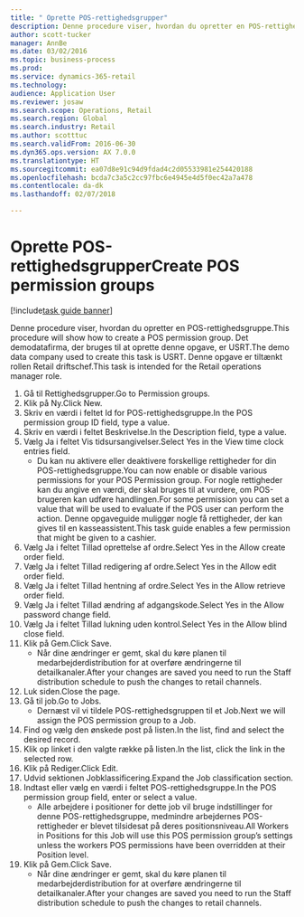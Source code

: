 ```yaml
--- 
title: " Oprette POS-rettighedsgrupper"
description: Denne procedure viser, hvordan du opretter en POS-rettighedsgruppe.
author: scott-tucker
manager: AnnBe
ms.date: 03/02/2016
ms.topic: business-process
ms.prod: 
ms.service: dynamics-365-retail
ms.technology: 
audience: Application User
ms.reviewer: josaw
ms.search.scope: Operations, Retail
ms.search.region: Global
ms.search.industry: Retail
ms.author: scotttuc
ms.search.validFrom: 2016-06-30
ms.dyn365.ops.version: AX 7.0.0
ms.translationtype: HT
ms.sourcegitcommit: ea07d8e91c94d9fdad4c2d05533981e254420188
ms.openlocfilehash: bcda7c3a5c2cc97fbc6e4945e4d5f0ec42a7a478
ms.contentlocale: da-dk
ms.lasthandoff: 02/07/2018

---
```

# <a name="create-pos-permission-groups"></a><span data-ttu-id="6953d-103"> Oprette POS-rettighedsgrupper</span><span class="sxs-lookup"><span data-stu-id="6953d-103">Create POS permission groups</span></span>

[!include[task guide banner](../includes/task-guide-banner.md)]

<span data-ttu-id="6953d-104">Denne procedure viser, hvordan du opretter en POS-rettighedsgruppe.</span><span class="sxs-lookup"><span data-stu-id="6953d-104">This procedure will show how to create a POS permission group.</span></span> <span data-ttu-id="6953d-105">Det demodatafirma, der bruges til at oprette denne opgave, er USRT.</span><span class="sxs-lookup"><span data-stu-id="6953d-105">The demo data company used to create this task is USRT.</span></span> <span data-ttu-id="6953d-106">Denne opgave er tiltænkt rollen Retail driftschef.</span><span class="sxs-lookup"><span data-stu-id="6953d-106">This task is intended for the Retail operations manager role.</span></span>

1. <span data-ttu-id="6953d-107">Gå til Rettighedsgrupper.</span><span class="sxs-lookup"><span data-stu-id="6953d-107">Go to Permission groups.</span></span>
2. <span data-ttu-id="6953d-108">Klik på Ny.</span><span class="sxs-lookup"><span data-stu-id="6953d-108">Click New.</span></span>
3. <span data-ttu-id="6953d-109">Skriv en værdi i feltet Id for POS-rettighedsgruppe.</span><span class="sxs-lookup"><span data-stu-id="6953d-109">In the POS permission group ID field, type a value.</span></span>
4. <span data-ttu-id="6953d-110">Skriv en værdi i feltet Beskrivelse.</span><span class="sxs-lookup"><span data-stu-id="6953d-110">In the Description field, type a value.</span></span>
5. <span data-ttu-id="6953d-111">Vælg Ja i feltet Vis tidsursangivelser.</span><span class="sxs-lookup"><span data-stu-id="6953d-111">Select Yes in the View time clock entries field.</span></span>
    * <span data-ttu-id="6953d-112">Du kan nu aktivere eller deaktivere forskellige rettigheder for din POS-rettighedsgruppe.</span><span class="sxs-lookup"><span data-stu-id="6953d-112">You can now enable or disable various permissions for your POS Permission group.</span></span> <span data-ttu-id="6953d-113">For nogle rettigheder kan du angive en værdi, der skal bruges til at vurdere, om POS-brugeren kan udføre handlingen.</span><span class="sxs-lookup"><span data-stu-id="6953d-113">For some permission you can set a value that will be used to evaluate if the POS user can perform the action.</span></span>  <span data-ttu-id="6953d-114">Denne opgaveguide muliggør nogle få rettigheder, der kan gives til en kasseassistent.</span><span class="sxs-lookup"><span data-stu-id="6953d-114">This task guide enables a few permission that might be given to a cashier.</span></span>  
6. <span data-ttu-id="6953d-115">Vælg Ja i feltet Tillad oprettelse af ordre.</span><span class="sxs-lookup"><span data-stu-id="6953d-115">Select Yes in the Allow create order field.</span></span>
7. <span data-ttu-id="6953d-116">Vælg Ja i feltet Tillad redigering af ordre.</span><span class="sxs-lookup"><span data-stu-id="6953d-116">Select Yes in the Allow edit order field.</span></span>
8. <span data-ttu-id="6953d-117">Vælg Ja i feltet Tillad hentning af ordre.</span><span class="sxs-lookup"><span data-stu-id="6953d-117">Select Yes in the Allow retrieve order field.</span></span>
9. <span data-ttu-id="6953d-118">Vælg Ja i feltet Tillad ændring af adgangskode.</span><span class="sxs-lookup"><span data-stu-id="6953d-118">Select Yes in the Allow password change field.</span></span>
10. <span data-ttu-id="6953d-119">Vælg Ja i feltet Tillad lukning uden kontrol.</span><span class="sxs-lookup"><span data-stu-id="6953d-119">Select Yes in the Allow blind close field.</span></span>
11. <span data-ttu-id="6953d-120">Klik på Gem.</span><span class="sxs-lookup"><span data-stu-id="6953d-120">Click Save.</span></span>
    * <span data-ttu-id="6953d-121">Når dine ændringer er gemt, skal du køre planen til medarbejderdistribution for at overføre ændringerne til detailkanaler.</span><span class="sxs-lookup"><span data-stu-id="6953d-121">After your changes are saved you need to run the Staff distribution schedule to push the changes to retail channels.</span></span>  
12. <span data-ttu-id="6953d-122">Luk siden.</span><span class="sxs-lookup"><span data-stu-id="6953d-122">Close the page.</span></span>
13. <span data-ttu-id="6953d-123">Gå til job.</span><span class="sxs-lookup"><span data-stu-id="6953d-123">Go to Jobs.</span></span>
    * <span data-ttu-id="6953d-124">Dernæst vil vi tildele POS-rettighedsgruppen til et Job.</span><span class="sxs-lookup"><span data-stu-id="6953d-124">Next we will assign the POS permission group to a Job.</span></span>  
14. <span data-ttu-id="6953d-125">Find og vælg den ønskede post på listen.</span><span class="sxs-lookup"><span data-stu-id="6953d-125">In the list, find and select the desired record.</span></span>
15. <span data-ttu-id="6953d-126">Klik op linket i den valgte række på listen.</span><span class="sxs-lookup"><span data-stu-id="6953d-126">In the list, click the link in the selected row.</span></span>
16. <span data-ttu-id="6953d-127">Klik på Rediger.</span><span class="sxs-lookup"><span data-stu-id="6953d-127">Click Edit.</span></span>
17. <span data-ttu-id="6953d-128">Udvid sektionen Jobklassificering.</span><span class="sxs-lookup"><span data-stu-id="6953d-128">Expand the Job classification section.</span></span>
18. <span data-ttu-id="6953d-129">Indtast eller vælg en værdi i feltet POS-rettighedsgruppe.</span><span class="sxs-lookup"><span data-stu-id="6953d-129">In the POS permission group field, enter or select a value.</span></span>
    * <span data-ttu-id="6953d-130">Alle arbejdere i positioner for dette job vil bruge indstillinger for denne POS-rettighedsgruppe, medmindre arbejdernes POS-rettigheder er blevet tilsidesat på deres positionsniveau.</span><span class="sxs-lookup"><span data-stu-id="6953d-130">All Workers in Positions for this Job will use this POS permission group’s settings unless the workers POS permissions have been overridden at their Position level.</span></span>  
19. <span data-ttu-id="6953d-131">Klik på Gem.</span><span class="sxs-lookup"><span data-stu-id="6953d-131">Click Save.</span></span>
    * <span data-ttu-id="6953d-132">Når dine ændringer er gemt, skal du køre planen til medarbejderdistribution for at overføre ændringerne til detailkanaler.</span><span class="sxs-lookup"><span data-stu-id="6953d-132">After your changes are saved you need to run the Staff distribution schedule to push the changes to retail channels.</span></span>  


